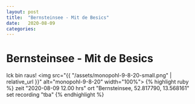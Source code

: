 ```yaml
---
layout: post
title:  "Bernsteinsee - Mit de Besics"
date:   2020-08-09
categories:
---
```


# Bernsteinsee - Mit de Besics
Ick bin raus!
<img src="{{ "/assets/monopohl-9-8-20-small.png" | relative_url }}" alt="monopohl-9-8-20" width="100%">
{% highlight ruby %}
zeit          "2020-08-09 12.00 hrs"
ort           "Bernsteinsee, 52.817790, 13.568161"
set recording "tba"
{% endhighlight %}
